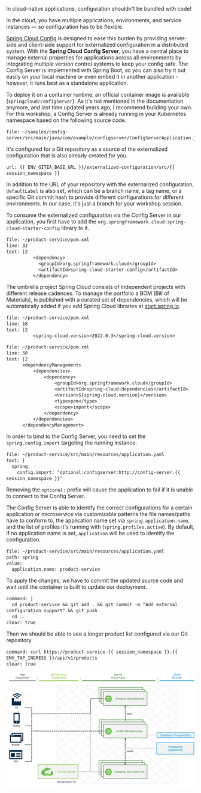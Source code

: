 In cloud-native applications, configuration shouldn't be bundled with code!

In the cloud, you have multiple applications, environments, and service instances — so configuration has to be flexible.

[Spring Cloud Config](https://docs.spring.io/spring-cloud-config/docs/current/reference/html/) is designed to ease this burden by providing server-side and client-side support for externalized configuration in a distributed system. 
With the **Spring Cloud Config Server**, you have a central place to manage external properties for applications across all environments by integrating multiple version control systems to keep your config safe.
The Config Server is implemented with Spring Boot, so you can also try it out easily on your local machine or even embed it in another application - however, it runs best as a standalone application.

To deploy it on a container runtime, an official container image is available (`springcloud/configserver`). As it's not mentioned in the documentation anymore, and last time updated years ago, I recommend building your own.
For this workshop, a Config Server is already running in your Kubernetes namespace based on the following source code.
```editor:open-file
file: ~/samples/config-server/src/main/java/com/example/configserver/ConfigServerApplication.java
```

It's configured for a Git repository as a source of the externalized configuration that is also already created for you.
```dashboard:open-url
url: {{ ENV_GITEA_BASE_URL }}/externalized-configuration/src/{{ session_namespace }}
```
In addition to the URL of your repository with the externalized configuration, `defaultLabel` is also set, which can be a branch name, a tag name, or a specific Git commit hash to provide different configurations for different environments. In our case, it's just a branch for your workshop session.

To consume the externalized configuration via the Config Server in our application, you first have to add the `org.springframework.cloud:spring-cloud-starter-config` library to it.
```editor:insert-lines-before-line
file: ~/product-service/pom.xml
line: 32
text: |2
          <dependency>
            <groupId>org.springframework.cloud</groupId>
            <artifactId>spring-cloud-starter-config</artifactId>
          </dependency>
```
The umbrella project Spring Cloud consists of independent projects with different release cadences. To manage the portfolio a BOM (Bill of Materials), is published with a curated set of dependencies, which will be automatically added if you add Spring Cloud libraries at [start.spring.io](https://start.spring.io).
```editor:insert-lines-before-line
file: ~/product-service/pom.xml
line: 18
text: |2
		  <spring-cloud.version>2022.0.3</spring-cloud.version>
```
```editor:insert-lines-before-line
file: ~/product-service/pom.xml
line: 50
text: |2
	  <dependencyManagement>
	  	  <dependencies>
			  <dependency>
				  <groupId>org.springframework.cloud</groupId>
				  <artifactId>spring-cloud-dependencies</artifactId>
				  <version>${spring-cloud.version}</version>
				  <type>pom</type>
				  <scope>import</scope>
			  </dependency>
		  </dependencies>
	  </dependencyManagement>
```

In order to bind to the Config Server, you need to set the `spring.config.import` targeting the running instance.
```editor:append-lines-to-file
file: ~/product-service/src/main/resources/application.yaml
text: |
  spring:
    config.import: "optional:configserver:http://config-server.{{ session_namespace }}"
```
Removing the `optional:` prefix will cause the application to fail if it is unable to connect to the Config Server.

The Config Server is able to identify the correct configurations for a certain application or microservice via customizable patterns the file names/paths have to conform to, the application name set via `spring.application.name`, and the list of profiles it's running with (`spring.profiles.active`).
By default, if no application name is set, `application` will be used to identify the configuration.
```editor:insert-value-into-yaml
file: ~/product-service/src/main/resources/application.yaml
path: spring
value:
  application.name: product-service
```

To apply the changes, we have to commit the updated source code and wait until the container is built to update our deployment.
```terminal:execute
command: |
  cd product-service && git add . && git commit -m "Add external configuration support" && git push
  cd ..
clear: true
```

Then we should be able to see a longer product list configured via our Git repository.
```terminal:execute
command: curl https://product-service-{{ session_namespace }}.{{ ENV_TAP_INGRESS }}/api/v1/products
clear: true
```

![Updated architecture with Configuration Service](../images/microservice-architecture-config.png)

